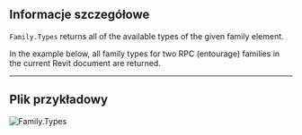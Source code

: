 ## Informacje szczegółowe
`Family.Types` returns all of the available types of the given family element.

In the example below, all family types for two RPC (entourage) families in the current Revit document are returned.
___
## Plik przykładowy

![Family.Types](./Revit.Elements.Family.Types_img.jpg)
